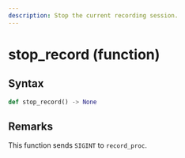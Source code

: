 ```yaml
---
description: Stop the current recording session.
---
```


# stop\_record (function)

## Syntax

```python
def stop_record() -> None
```

## Remarks

This function sends `SIGINT` to `record_proc`.
